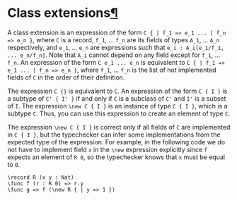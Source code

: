 <h1 id="class-ext">Class extensions<a class="headerlink" href="#class-ext" title="Permanent link">&para;</a></h1>

A class extension is an expression of the form `C { | f_1 => e_1 ... | f_n => e_n }`, where `C` is a record, `f_1`, ... `f_n` are its fields of types `A_1`, ... `A_n` respectively, and `e_1`, ... `e_n` are expressions such that `e_i : A_i[e_1/f_1, ... e_n/f_n]`.
Note that `A_i` cannot depend on any field except for `f_1`, ... `f_n`.
An expression of the form `C e_1 ... e_n` is equivalent to `C { | f_1 => e_1 ... | f_n => e_n }`, where `f_1`, ... `f_n` is the list of not implemented fields of `C` in the order of their definition.

The expression `C {}` is equivalent to `C`.
An expression of the form `C { I }` is a subtype of `C' { I' }` if and only if `C` is a subclass of `C'` and `I'` is a subset of `I`.
The expression `\new C { I }` is an instance of type `C { I }`, which is a subtype `C`.
Thus, you can use this expression to create an element of type `C`.

The expression `\new C { I }` is correct only if all fields of `C` are implemented in `C { I }`, but the typechecker can infer some implementations from the expected type of the expression.
For example, in the following code we do not have to implement field `x` in the `\new` expression explicitly since `f` expects an element of `R 0`, so the typechecker knows that `x` must be equal to `0`.

```arend
\record R (x y : Nat)
\func f (r : R 0) => r.y
\func g => f (\new R { | y => 1 })
```
